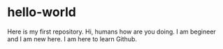 # hello-world
Here is my first repository.
Hi, humans 
how are you doing. I am begineer and I am new here.
I am here to learn Github.
